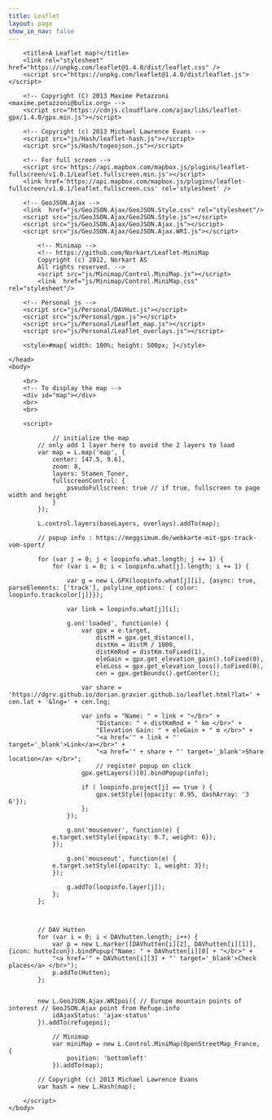 ```yaml
---
title: Leaflet
layout: page
show_in_nav: false
---
```


<html>
	<head>

    	<title>A Leaflet map!</title>
    	<link rel="stylesheet" href="https://unpkg.com/leaflet@1.4.0/dist/leaflet.css" />
    	<script src="https://unpkg.com/leaflet@1.4.0/dist/leaflet.js"></script>

    	<!-- Copyright (C) 2013 Maxime Petazzoni <maxime.petazzoni@bulix.org> -->
    	<script src="https://cdnjs.cloudflare.com/ajax/libs/leaflet-gpx/1.4.0/gpx.min.js"></script>

    	<!-- Copyright (c) 2013 Michael Lawrence Evans -->
    	<script src="js/Hash/leaflet-hash.js"></script>
    	<script src="js/Hash/togeojson.js"></script>

    	<!-- For full screen -->
    	<script src='https://api.mapbox.com/mapbox.js/plugins/leaflet-fullscreen/v1.0.1/Leaflet.fullscreen.min.js'></script>
    	<link href='https://api.mapbox.com/mapbox.js/plugins/leaflet-fullscreen/v1.0.1/leaflet.fullscreen.css' rel='stylesheet' />

    	<!-- GeoJSON.Ajax -->
    	<link  href="js/GeoJSON.Ajax/GeoJSON.Style.css" rel="stylesheet"/>
    	<script src="js/GeoJSON.Ajax/GeoJSON.Style.js"></script>
    	<script src="js/GeoJSON.Ajax/GeoJSON.Ajax.js"></script>
    	<script src="js/GeoJSON.Ajax/GeoJSON.Ajax.WRI.js"></script>

			<!-- Minimap -->
			<!-- https://github.com/Norkart/Leaflet-MiniMap
			Copyright (c) 2012, Norkart AS
			All rights reserved. -->
			<script src="js/Minimap/Control.MiniMap.js"></script>
			<link  href="js/Minimap/Control.MiniMap.css" rel="stylesheet"/>

    	<!-- Personal js -->
    	<script src="js/Personal/DAVHut.js"></script>
    	<script src="js/Personal/gpx.js"></script>
    	<script src="js/Personal/Leaflet_map.js"></script>
    	<script src="js/Personal/Leaflet_overlays.js"></script>

    	<style>#map{ width: 100%; height: 500px; }</style>

    </head>
    <body>

    	<br>
    	<!-- To display the map -->
    	<div id="map"></div>
    	<br>
    	<br>

    	<script>

    			// initialize the map
    		// only add 1 layer here to avoid the 2 layers to load
    		var map = L.map('map', {
    			center: [47.5, 9.6],
    			zoom: 8,
    			layers: Stamen_Toner,
    			fullscreenControl: {
    				pseudoFullscreen: true // if true, fullscreen to page width and height
    			}
    		});

    		L.control.layers(baseLayers, overlays).addTo(map);

    		// popup info : https://meggsimum.de/webkarte-mit-gps-track-vom-sport/

    		for (var j = 0; j < loopinfo.what.length; j += 1) {
    			for (var i = 0; i < loopinfo.what[j].length; i += 1) {

    				var g = new L.GPX(loopinfo.what[j][i], {async: true, parseElements: ['track'], polyline_options: { color: loopinfo.trackcolor[j]}});

    				var link = loopinfo.what[j][i];

    				g.on('loaded', function(e) {
    					var gpx = e.target,
    						distM = gpx.get_distance(),
    						distKm = distM / 1000,
    						distKmRnd = distKm.toFixed(1),
    						eleGain = gpx.get_elevation_gain().toFixed(0),
    						eleLoss = gpx.get_elevation_loss().toFixed(0),
    						cen = gpx.getBounds().getCenter();

    					var share = 'https://dgrv.github.io/dorian.gravier.github.io/leaflet.html?lat=' + cen.lat + '&lng=' + cen.lng;

    					var info = "Name: " + link + "</br>" +
    						"Distance: " + distKmRnd + " km </br>" +
    						"Elevation Gain: " + eleGain + " m </br>" +
    						"<a href='" + link + "' target='_blank'>Link</a></br>" +
    						"<a href='" + share + "' target='_blank'>Share location</a> </br>";
    						// register popup on click
     					gpx.getLayers()[0].bindPopup(info);

    					if ( loopinfo.project[j] == true ) {
    						gpx.setStyle({opacity: 0.95, dashArray: '3 6'});
    					};
    				});

    				g.on('mouseover', function(e) {
          		e.target.setStyle({opacity: 0.7, weight: 6});
        		});

    				g.on('mouseout', function(e) {
          		e.target.setStyle({opacity: 1, weight: 3});
        		});

    				g.addTo(loopinfo.layer[j]);
    			};
    		};



    		// DAV Hutten
    		for (var i = 0; i < DAVhutten.length; i++) {
    			var p = new L.marker([DAVhutten[i][2], DAVhutten[i][1]], {icon: hutteIcon}).bindPopup("Name: " + DAVhutten[i][0] + "</br>" +
    			"<a href='" + DAVhutten[i][3] + "' target='_blank'>Check places</a> </br>");
    			p.addTo(Hutten);
    		};


    		new L.GeoJSON.Ajax.WRIpoi({ // Europe mountain points of interest // GeoJSON.Ajax point from Refuge.info
    			idAjaxStatus: 'ajax-status'
    		}).addTo(refugepoi);

				// Minimap
				var miniMap = new L.Control.MiniMap(OpenStreetMap_France, {
					position: 'bottomleft'
				}).addTo(map);

    		// Copyright (c) 2013 Michael Lawrence Evans
    		var hash = new L.Hash(map);

    	</script>
    </body>

</html>
